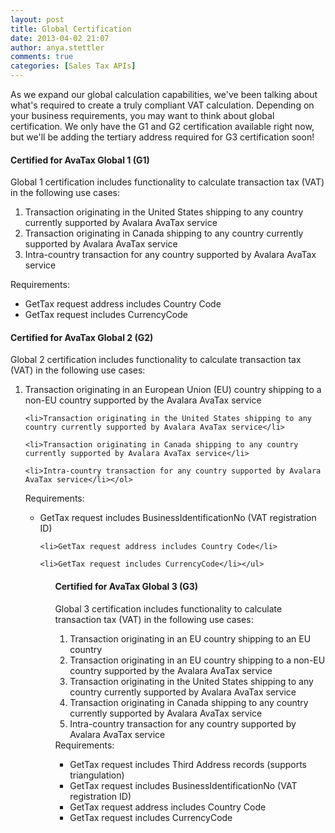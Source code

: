 ```yaml
---
layout: post
title: Global Certification
date: 2013-04-02 21:07
author: anya.stettler
comments: true
categories: [Sales Tax APIs]
---
```

As we expand our global calculation capabilities, we've been talking about what's required to create a truly compliant VAT calculation. Depending on your business requirements, you may want to think about global certification. We only have the G1 and G2 certification available right now, but we'll be adding the tertiary address required for G3 certification soon!


<h4>Certified for AvaTax Global 1 (G1)</h4>

Global 1 certification includes functionality to calculate transaction tax (VAT) in the following use cases:
<ol><li>Transaction originating in the United States shipping to any country currently supported by Avalara AvaTax service</li>
	<li>Transaction originating in Canada shipping to any country currently supported by Avalara AvaTax service</li>
	<li>Intra-country transaction for any country supported by Avalara AvaTax service</li>
</ol>
Requirements:
<ul>
<li>GetTax request address includes Country Code</li>
<li>GetTax request includes CurrencyCode</li></ul>


<h4>Certified for AvaTax Global 2 (G2)</h4>

Global 2 certification includes functionality to calculate transaction tax (VAT) in the following use cases:
	<ol>
<li>Transaction originating in an European Union (EU) country shipping to a non-EU country supported by the Avalara AvaTax service</li>

	<li>Transaction originating in the United States shipping to any country currently supported by Avalara AvaTax service</li>

	<li>Transaction originating in Canada shipping to any country currently supported by Avalara AvaTax service</li>

	<li>Intra-country transaction for any country supported by Avalara AvaTax service</li></ol>
Requirements:
	<ul><li>GetTax request includes BusinessIdentificationNo (VAT registration ID)</li>

	<li>GetTax request address includes Country Code</li>

	<li>GetTax request includes CurrencyCode</li></ul>

<ul>


<h4>Certified for AvaTax Global 3 (G3)</h4>
Global 3 certification includes functionality to calculate transaction tax (VAT) in the following use cases:
	<ol>
<li>Transaction originating in an EU country shipping to an EU country</li>
	<li>Transaction originating in an EU country shipping to a non-EU country supported by the Avalara AvaTax service</li>
	<li>Transaction originating in the United States shipping to any country currently supported by Avalara AvaTax service</li>
	<li>Transaction originating in Canada shipping to any country currently supported by Avalara AvaTax service</li>
	<li>Intra-country transaction for any country supported by Avalara AvaTax service</li></ol>
Requirements:
	<ul>
<li>GetTax request includes Third Address records (supports triangulation)</li>
	<li>GetTax request includes BusinessIdentificationNo (VAT registration ID)</li>
	<li>GetTax request address includes Country Code</li>
	<li>GetTax request includes CurrencyCode</li></ul>


